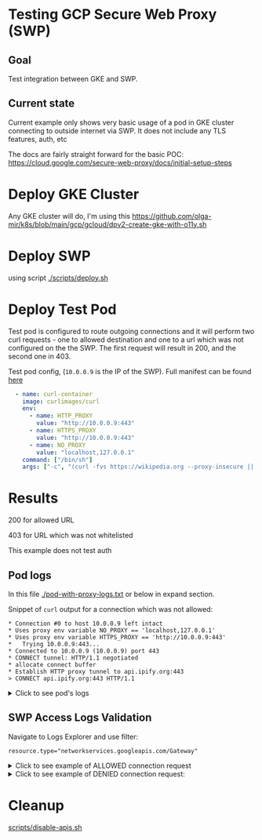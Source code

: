 
# Testing GCP Secure Web Proxy (SWP)

## Goal

Test integration between GKE and SWP.

## Current state

Current example only shows very basic usage of a pod in GKE cluster connecting to outside internet via SWP. It does not include any TLS features, auth, etc

The docs are fairly straight forward for the basic POC: https://cloud.google.com/secure-web-proxy/docs/initial-setup-steps

# Deploy GKE Cluster

Any GKE cluster will do, I'm using this https://github.com/olga-mir/k8s/blob/main/gcp/gcloud/dpv2-create-gke-with-o11y.sh

# Deploy SWP

using script [./scripts/deploy.sh](./scripts/deploy.sh)

# Deploy Test Pod

Test pod is configured to route outgoing connections and it will perform two curl requests - one to allowed destination and one to a url which was not configured on the the SWP. The first request will result in 200, and the second one in 403.

Test pod config, (`10.0.0.9` is the IP of the SWP). Full manifest can be found [here](./pod-test-with-proxy.yaml)
```yaml
  - name: curl-container
    image: curlimages/curl
    env:
      - name: HTTP_PROXY
        value: "http://10.0.0.9:443"
      - name: HTTPS_PROXY
        value: "http://10.0.0.9:443"
      - name: NO_PROXY
        value: "localhost,127.0.0.1"
    command: ["/bin/sh"]
    args: ["-c", "(curl -fvs https://wikipedia.org --proxy-insecure || true) && (curl -fsv https://api.ipify.org || true) && sleep infinity"]
```

# Results

200 for allowed URL

403 for URL which was not whitelisted

This example does not test auth

## Pod logs

In this file [./pod-with-proxy-logs.txt](./pod-with-proxy-logs.txt) or below in expand section.

Snippet of `curl` output for a connection which was not allowed:

```
* Connection #0 to host 10.0.0.9 left intact
* Uses proxy env variable NO_PROXY == 'localhost,127.0.0.1'
* Uses proxy env variable HTTPS_PROXY == 'http://10.0.0.9:443'
*   Trying 10.0.0.9:443...
* Connected to 10.0.0.9 (10.0.0.9) port 443
* CONNECT tunnel: HTTP/1.1 negotiated
* allocate connect buffer
* Establish HTTP proxy tunnel to api.ipify.org:443
> CONNECT api.ipify.org:443 HTTP/1.1
```

<details>
  <summary>Click to see pod's logs</summary>

```bash
* Uses proxy env variable NO_PROXY == 'localhost,127.0.0.1'
* Uses proxy env variable HTTPS_PROXY == 'http://10.0.0.9:443'
*   Trying 10.0.0.9:443...
* Connected to 10.0.0.9 (10.0.0.9) port 443
* CONNECT tunnel: HTTP/1.1 negotiated
* allocate connect buffer
* Establish HTTP proxy tunnel to wikipedia.org:443
> CONNECT wikipedia.org:443 HTTP/1.1
> Host: wikipedia.org:443
> User-Agent: curl/8.7.1
> Proxy-Connection: Keep-Alive
>
< HTTP/1.1 200 OK
< date: Tue, 02 Apr 2024 10:32:38 GMT
<
* CONNECT phase completed
* CONNECT tunnel established, response 200
* ALPN: curl offers h2,http/1.1
} [5 bytes data]
* TLSv1.3 (OUT), TLS handshake, Client hello (1):
} [512 bytes data]
*  CAfile: /cacert.pem
*  CApath: /etc/ssl/certs
{ [5 bytes data]
* TLSv1.3 (IN), TLS handshake, Server hello (2):
{ [122 bytes data]
* TLSv1.3 (IN), TLS handshake, Encrypted Extensions (8):
{ [19 bytes data]
* TLSv1.3 (IN), TLS handshake, Certificate (11):
{ [3196 bytes data]
* TLSv1.3 (IN), TLS handshake, CERT verify (15):
{ [78 bytes data]
* TLSv1.3 (IN), TLS handshake, Finished (20):
{ [52 bytes data]
* TLSv1.3 (OUT), TLS change cipher, Change cipher spec (1):
} [1 bytes data]
* TLSv1.3 (OUT), TLS handshake, Finished (20):
} [52 bytes data]
* SSL connection using TLSv1.3 / TLS_AES_256_GCM_SHA384 / X25519 / id-ecPublicKey
* ALPN: server accepted h2
* Server certificate:
*  subject: C=US; ST=California; L=San Francisco; O=Wikimedia Foundation, Inc.; CN=*.wikipedia.org
*  start date: Oct 18 00:00:00 2023 GMT
*  expire date: Oct 16 23:59:59 2024 GMT
*  subjectAltName: host "wikipedia.org" matched cert's "wikipedia.org"
*  issuer: C=US; O=DigiCert Inc; CN=DigiCert TLS Hybrid ECC SHA384 2020 CA1
*  SSL certificate verify ok.
*   Certificate level 0: Public key type EC/prime256v1 (256/128 Bits/secBits), signed using ecdsa-with-SHA384
*   Certificate level 1: Public key type EC/secp384r1 (384/192 Bits/secBits), signed using sha384WithRSAEncryption
*   Certificate level 2: Public key type RSA (2048/112 Bits/secBits), signed using sha1WithRSAEncryption
} [5 bytes data]
* using HTTP/2
* [HTTP/2] [1] OPENED stream for https://wikipedia.org/
* [HTTP/2] [1] [:method: GET]
* [HTTP/2] [1] [:scheme: https]
* [HTTP/2] [1] [:authority: wikipedia.org]
* [HTTP/2] [1] [:path: /]
* [HTTP/2] [1] [user-agent: curl/8.7.1]
* [HTTP/2] [1] [accept: */*]
} [5 bytes data]
> GET / HTTP/2
> Host: wikipedia.org
> User-Agent: curl/8.7.1
> Accept: */*
>
* Request completely sent off
{ [5 bytes data]
* TLSv1.3 (IN), TLS handshake, Newsession Ticket (4):
{ [249 bytes data]
* TLSv1.3 (IN), TLS handshake, Newsession Ticket (4):
{ [249 bytes data]
* old SSL session ID is stale, removing
{ [5 bytes data]
<!DOCTYPE HTML PUBLIC "-//IETF//DTD HTML 2.0//EN">
<html><head>
<title>301 Moved Permanently</title>
</head><body>
<h1>Moved Permanently</h1>
<p>The document has moved <a href="https://www.wikipedia.org/">here</a>.</p>
</body></html>
< HTTP/2 301
< date: Mon, 01 Apr 2024 20:06:52 GMT
< server: mw-web.codfw.main-6cf7d57b97-qwdss
< location: https://www.wikipedia.org/
< content-length: 234
< content-type: text/html; charset=iso-8859-1
< vary: X-Forwarded-Proto
< age: 51946
< x-cache: cp5018 miss, cp5018 hit/129061
< x-cache-status: hit-front
< server-timing: cache;desc="hit-front", host;desc="cp5018"
< strict-transport-security: max-age=106384710; includeSubDomains; preload
< report-to: { "group": "wm_nel", "max_age": 604800, "endpoints": [{ "url": "https://intake-logging.wikimedia.org/v1/events?stream=w3c.reportingapi.network_error&schema_uri=/w3c/reportingapi/network_error/1.0.0" }] }
< nel: { "report_to": "wm_nel", "max_age": 604800, "failure_fraction": 0.05, "success_fraction": 0.0}
< set-cookie: WMF-Last-Access=02-Apr-2024;Path=/;HttpOnly;secure;Expires=Sat, 04 May 2024 00:00:00 GMT
< set-cookie: WMF-Last-Access-Global=02-Apr-2024;Path=/;Domain=.wikipedia.org;HttpOnly;secure;Expires=Sat, 04 May 2024 00:00:00 GMT
< x-client-ip: 34.40.134.122
< set-cookie: GeoIP=AU:NSW:Sydney:-33.87:151.20:v4; Path=/; secure; Domain=.wikipedia.org
< set-cookie: NetworkProbeLimit=0.001;Path=/;Secure;Max-Age=3600
<
{ [234 bytes data]
* Connection #0 to host 10.0.0.9 left intact
* Uses proxy env variable NO_PROXY == 'localhost,127.0.0.1'
* Uses proxy env variable HTTPS_PROXY == 'http://10.0.0.9:443'
*   Trying 10.0.0.9:443...
* Connected to 10.0.0.9 (10.0.0.9) port 443
* CONNECT tunnel: HTTP/1.1 negotiated
* allocate connect buffer
* Establish HTTP proxy tunnel to api.ipify.org:443
> CONNECT api.ipify.org:443 HTTP/1.1
> Host: api.ipify.org:443
> User-Agent: curl/8.7.1
> Proxy-Connection: Keep-Alive
>
< HTTP/1.1 403 Forbidden
< content-length: 13
< content-type: text/plain
< date: Tue, 02 Apr 2024 10:32:39 GMT
< connection: close
<
* The requested URL returned error: 403
* Closing connection
```

</details>



## SWP Access Logs Validation

Navigate to Logs Explorer and use filter:
```
resource.type="networkservices.googleapis.com/Gateway"
```

<details>
  <summary>Click to see example of ALLOWED connection request</summary>

```json
{
  "insertId": "xat9d0el4cll",
  "jsonPayload": {
    "@type": "type.googleapis.com/google.cloud.loadbalancing.type.LoadBalancerLogEntry",
    "enforcedGatewaySecurityPolicy": {
      "hostname": "wikipedia.org:443",
      "matchedRules": [
        {
          "action": "ALLOWED",
          "name": "projects/<REDACTED_PROJ_NUMBER>/locations/australia-southeast1/gatewaySecurityPolicies/basic-policy/rules/allow-wikipedia-org"
        }
      ]
    }
  },
  "httpRequest": {
    "requestMethod": "CONNECT",
    "requestSize": "916",
    "status": 200,
    "responseSize": "5505",
    "userAgent": "curl/8.7.1",
    "remoteIp": "10.224.1.34:56440",
    "serverIp": "103.102.166.224:443",
    "latency": "0.299312s",
    "protocol": "HTTP/1.1"
  },
  "resource": {
    "type": "networkservices.googleapis.com/Gateway",
    "labels": {
      "network_name": "projects/<REDACTED_PROJ_ID>/global/networks/cluster-vpc",
      "gateway_type": "SECURE_WEB_GATEWAY",
      "location": "australia-southeast1",
      "resource_container": "",
      "gateway_name": "test-swp"
    }
  },
  "timestamp": "2024-04-02T10:29:22.647294Z",
  "severity": "INFO",
  "logName": "projects/<REDACTED_PROJ_ID>/logs/networkservices.googleapis.com%2Fgateway_requests",
  "receiveTimestamp": "2024-04-02T10:29:24.457601984Z"
}
```
</details>


<details>
  <summary>Click to see example of DENIED connection request:</summary>

```json
{
  "insertId": "kjb29yeezhm4",
  "jsonPayload": {
    "@type": "type.googleapis.com/google.cloud.loadbalancing.type.LoadBalancerLogEntry",
    "enforcedGatewaySecurityPolicy": {
      "matchedRules": [
        {
          "name": "default_denied",
          "action": "DENIED"
        }
      ],
      "hostname": "api.ipify.org:443"
    }
  },
  "httpRequest": {
    "requestMethod": "CONNECT",
    "requestSize": "117",
    "status": 403,
    "responseSize": "141",
    "userAgent": "curl/8.7.1",
    "remoteIp": "10.224.1.35:53280",
    "latency": "0.002822s",
    "protocol": "HTTP/1.1"
  },
  "resource": {
    "type": "networkservices.googleapis.com/Gateway",
    "labels": {
      "network_name": "projects/<REDACTED_PROJ_ID>/global/networks/cluster-vpc",
      "location": "australia-southeast1",
      "gateway_type": "SECURE_WEB_GATEWAY",
      "resource_container": "",
      "gateway_name": "test-swp"
    }
  },
  "timestamp": "2024-04-02T10:32:39.285888Z",
  "severity": "WARNING",
  "logName": "projects/<REDACTED_PROJ_ID>/logs/networkservices.googleapis.com%2Fgateway_requests",
  "receiveTimestamp": "2024-04-02T10:32:46.535541039Z"
}
```

</details>

# Cleanup

[scripts/disable-apis.sh](./scripts/disable-apis.sh)
